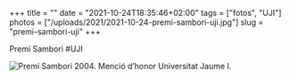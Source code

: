 +++
title = ""
date = "2021-10-24T18:35:46+02:00"
tags = ["fotos", "UJI"]
photos = ["/uploads/2021/2021-10-24-premi-sambori-uji.jpg"]
slug = "premi-sambori-uji"
+++

Premi Sambori #UJI

<img alt="Premi Sambori 2004. Menció d’honor Universitat Jaume I." src="/uploads/2021/2021-10-24-premi-sambori-uji.jpg">
